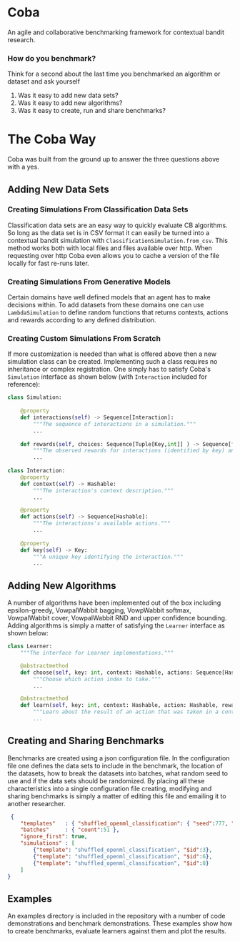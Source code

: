 # Coba

An agile and collaborative benchmarking framework for contextual bandit research.

### How do you benchmark?

Think for a second about the last time you benchmarked an algorithm or dataset and ask yourself

 1. Was it easy to add new data sets?
 2. Was it easy to add new algorithms?
 3. Was it easy to create, run and share benchmarks?

# The Coba Way
 
 Coba was built from the ground up to answer the three questions above with a yes.
 
 ## Adding New Data Sets
 
 ### Creating Simulations From Classification Data Sets
 
 Classification data sets are an easy way to quickly evaluate CB algorithms. So long as the data set is in CSV format it can easily be turned into a contextual bandit simulation with `ClassificationSimulation.from_csv`. This method works both with local files and files available over http. When requesting over http Coba even allows you to cache a version of the file locally for fast re-runs later.
 
 ### Creating Simulations From Generative Models
 
 Certain domains have well defined models that an agent has to make decisions within. To add datasets from these domains one can use `LambdaSimulation` to define random functions that returns contexts, actions and rewards according to any defined distribution. 
 
 ### Creating Custom Simulations From Scratch
 
 If more customization is needed than what is offered above then a new simulation class can be created. Implementing such a class requires no inheritance or complex registration. One simply has to satisfy Coba's `Simulation` interface as shown below (with `Interaction` included for reference):
 
```python
class Simulation:
 
    @property
    def interactions(self) -> Sequence[Interaction]:
        """The sequence of interactions in a simulation."""
        ...
    
    def rewards(self, choices: Sequence[Tuple[Key,int]] ) -> Sequence[float]:
        """The observed rewards for interactions (identified by key) and their selected action indexes."""
        ...
    
class Interaction:
    @property
    def context(self) -> Hashable:
        """The interaction's context description."""
        ...

    @property
    def actions(self) -> Sequence[Hashable]:
        """The interactions's available actions."""
        ...
    
    @property
    def key(self) -> Key:
        """A unique key identifying the interaction."""
        ...
```

 ## Adding New Algorithms
 
 A number of algorithms have been implemented out of the box including epsilon-greedy, VowpalWabbit bagging, VowpWabbit softmax, VowpalWabbit cover, VowpalWabbit RND and upper confidence bounding. Adding algorithms is simply a matter of satisfying the `Learner` interface as shown below:
 
```python
class Learner:
    """The interface for Learner implementations."""

    @abstractmethod
    def choose(self, key: int, context: Hashable, actions: Sequence[Hashable]) -> int:
        """Choose which action index to take."""
        ...

    @abstractmethod
    def learn(self, key: int, context: Hashable, action: Hashable, reward: float) -> None:
        """Learn about the result of an action that was taken in a context.
        ...
```
 
 ## Creating and Sharing Benchmarks
 
 Benchmarks are created using a json configuration file. In the configuration file one defines the data sets to include in the benchmark, the location of the datasets, how to break the datasets into batches, what random seed to use and if the data sets should be randomized. By placing all these characteristics into a single configuration file creating, modifying and sharing benchmarks is simply a matter of editing this file and emailing it to another researcher.
 
```json
 {
    "templates"   : { "shuffled_openml_classification": { "seed":777, "type":"classification", "from": {"format":"openml", "id":"$id"} }},
    "batches"     : { "count":51 },
    "ignore_first": true,
    "simulations" : [
        {"template": "shuffled_openml_classification", "$id":3},
        {"template": "shuffled_openml_classification", "$id":6},
        {"template": "shuffled_openml_classification", "$id":8}
    ]
}
```
 
 ## Examples
 
 An examples directory is included in the repository with a number of code demonstrations and benchmark demonstrations. These examples show how to create benchmarks, evaluate learners against them and plot the results.
